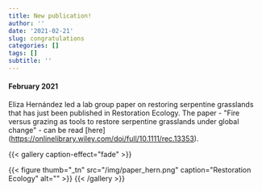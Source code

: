 ```yaml
---
title: New publication!
author: ''
date: '2021-02-21'
slug: congratulations
categories: []
tags: []
subtitle: ''
---
```

#### February 2021
Eliza Hernández led a lab group paper on restoring serpentine grasslands that has just been published in Restoration Ecology. The paper - "Fire versus grazing as tools to restore serpentine grasslands under global change" - can be read [here] (https://onlinelibrary.wiley.com/doi/full/10.1111/rec.13353).

{{< gallery caption-effect="fade" >}}

{{< figure thumb="_tn" src="/img/paper_hern.png" caption="Restoration Ecology" alt="" >}}
{{< /gallery >}}


<!--more-->

